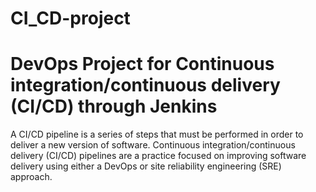 # CI_CD-project

# DevOps Project for Continuous integration/continuous delivery (CI/CD) through Jenkins

A CI/CD pipeline is a series of steps that must be performed in order to deliver a new version of software. Continuous integration/continuous delivery (CI/CD) pipelines are a practice focused on improving software delivery using either a DevOps or site reliability engineering (SRE) approach.

